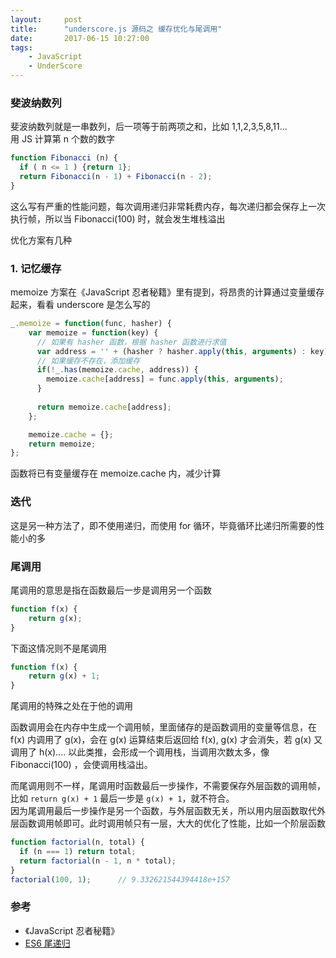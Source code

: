 ```yaml
---
layout:     post
title:      "underscore.js 源码之 缓存优化与尾调用"
date:       2017-06-15 10:27:00
tags:
    - JavaScript
    - UnderScore
---
```


### 斐波纳数列

斐波纳数列就是一串数列，后一项等于前两项之和，比如 1,1,2,3,5,8,11...  
用 JS 计算第 n 个数的数字  

```js
function Fibonacci (n) {
  if ( n <= 1 ) {return 1};
  return Fibonacci(n - 1) + Fibonacci(n - 2);
}
```

这么写有严重的性能问题，每次调用递归非常耗费内存，每次递归都会保存上一次执行帧，所以当 Fibonacci(100) 时，就会发生堆栈溢出  

优化方案有几种  

### 1. 记忆缓存

memoize 方案在《JavaScript 忍者秘籍》里有提到，将昂贵的计算通过变量缓存起来，看看 underscore 是怎么写的  


```js
_.memoize = function(func, hasher) {
    var memoize = function(key) {
      // 如果有 hasher 函数，根据 hasher 函数进行求值
      var address = '' + (hasher ? hasher.apply(this, arguments) : key);
      // 如果缓存不存在，添加缓存
      if(!_.has(memoize.cache, address)) {
        memoize.cache[address] = func.apply(this, arguments);
      }
      
      return memoize.cache[address];
    };

    memoize.cache = {};
    return memoize;
};
```

函数将已有变量缓存在 memoize.cache 内，减少计算

### 迭代

这是另一种方法了，即不使用递归，而使用 for 循环，毕竟循环比递归所需要的性能小的多  

### 尾调用

尾调用的意思是指在函数最后一步是调用另一个函数  

```js
function f(x) {
    return g(x);
}
```

下面这情况则不是尾调用

```js
function f(x) {
    return g(x) + 1;
}
```

尾调用的特殊之处在于他的调用  

函数调用会在内存中生成一个调用帧，里面储存的是函数调用的变量等信息，在 f(x) 内调用了 g(x)，会在 g(x) 运算结束后返回给 f(x), g(x) 才会消失，若 g(x) 又调用了 h(x).... 以此类推，会形成一个调用栈，当调用次数太多，像 Fibonacci(100) ，会使调用栈溢出。  

而尾调用则不一样，尾调用时函数最后一步操作，不需要保存外层函数的调用帧，比如 `return g(x) + 1` 最后一步是 `g(x) + 1`，就不符合。  
因为尾调用最后一步操作是另一个函数，与外层函数无关，所以用内层函数取代外层函数调用帧即可。此时调用帧只有一层，大大的优化了性能，比如一个阶层函数

```js
function factorial(n, total) {
  if (n === 1) return total;
  return factorial(n - 1, n * total);
}
factorial(100, 1);      // 9.332621544394418e+157
```

### 参考
- 《JavaScript 忍者秘籍》
- <a href="http://es6.ruanyifeng.com/#docs/function#尾调用优化" target="_blank">ES6 尾递归</a>

